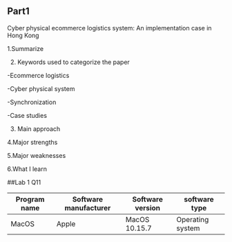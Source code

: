 ## Part1

Cyber physical ecommerce logistics system: An implementation case in Hong Kong

1.Summarize

2. Keywords used to categorize the paper

 -Ecommerce logistics
 
 -Cyber physical system
 
 -Synchronization
 
 -Case studies
 
3. Main approach

4.Major strengths

5.Major weaknesses

6.What I learn


##Lab 1 Q11

|Program name|Software manufacturer|Software version|software type|
| -----------|---------------------|----------------|-------------|
| MacOS| Apple | MacOS 10.15.7 | Operating system |
